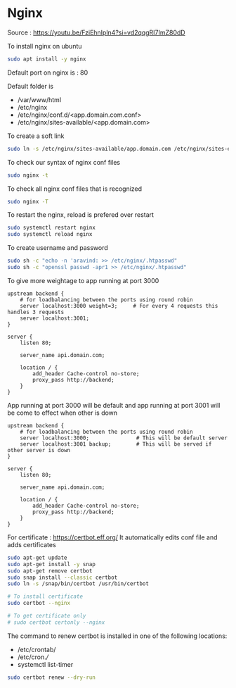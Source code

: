 # Nginx

Source : https://youtu.be/FziEhnIpln4?si=vd2qqgRI7ImZ80dD

To install nginx on ubuntu

```sh
sudo apt install -y nginx
```

Default port on nginx is : 80

Default folder is

- /var/www/html
- /etc/nginx
- /etc/nginx/conf.d/\<app.domain.com.conf>
- /etc/nginx/sites-available/\<app.domain.com>

To create a soft link

```sh
sudo ln -s /etc/nginx/sites-available/app.domain.com /etc/nginx/sites-enabled/
```

To check our syntax of nginx conf files

```sh
sudo nginx -t
```

To check all nginx conf files that is recognized

```sh
sudo nginx -T
```

To restart the nginx, reload is prefered over restart

```sh
sudo systemctl restart nginx
sudo systemctl reload nginx
```

To create username and password

```sh
sudo sh -c "echo -n 'aravind: >> /etc/nginx/.htpasswd"
sudo sh -c "openssl passwd -apr1 >> /etc/nginx/.htpasswd"
```

To give more weightage to app running at port 3000

```
upstream backend {
    # for loadbalancing between the ports using round robin
    server localhost:3000 weight=3;     # For every 4 requests this handles 3 requests
    server localhost:3001;
}

server {
    listen 80;

    server_name api.domain.com;

    location / {
        add_header Cache-control no-store;
        proxy_pass http://backend;
    }
}
```

App running at port 3000 will be default and app running at port 3001 will be come to effect when other is down

```
upstream backend {
    # for loadbalancing between the ports using round robin
    server localhost:3000;               # This will be default server
    server localhost:3001 backup;        # This will be served if other server is down
}

server {
    listen 80;

    server_name api.domain.com;

    location / {
        add_header Cache-control no-store;
        proxy_pass http://backend;
    }
}
```

For certificate : https://certbot.eff.org/
It automatically edits conf file and adds certificates

```sh
sudo apt-get update
sudo apt-get install -y snap
sudo apt-get remove certbot
sudo snap install --classic certbot
sudo ln -s /snap/bin/certbot /usr/bin/certbot

# To install certificate
sudo certbot --nginx

# To get certificate only
# sudo certbot certonly --nginx
```

The command to renew certbot is installed in one of the following locations:

- /etc/crontab/
- /etc/cron._/_
- systemctl list-timer

```sh
sudo certbot renew --dry-run
```
